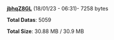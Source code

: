 [**jbhqZ8GL**](/data/jbhqZ8GL.txt) (18/01/23 - 06:31)- 7258 bytes

**Total Datas**: 5059

**Total Size**: 30.88 MB / 30.9 MB